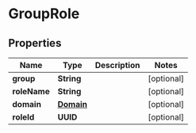

# GroupRole


## Properties

| Name | Type | Description | Notes |
|------------ | ------------- | ------------- | -------------|
|**group** | **String** |  |  [optional] |
|**roleName** | **String** |  |  [optional] |
|**domain** | [**Domain**](Domain.md) |  |  [optional] |
|**roleId** | **UUID** |  |  [optional] |



